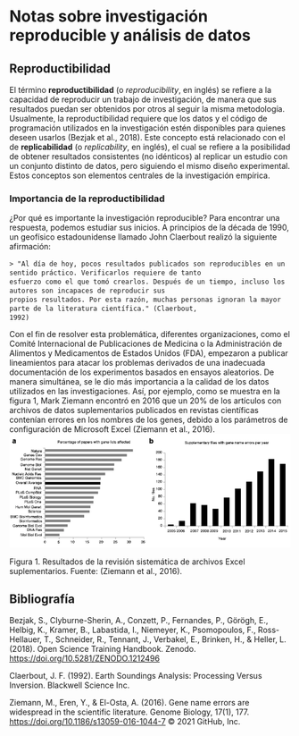 # Notas sobre investigación reproducible y análisis de datos

## Reproductibilidad

El término **reproductibilidad** (o _reproducibility_, en inglés) se refiere a la capacidad de reproducir un trabajo de
investigación, de manera que sus resultados puedan ser obtenidos por otros al seguir la misma metodología. 
  Usualmente, la reproductibilidad requiere que los datos y el código de programación utilizados en la investigación estén 
  disponibles para quienes deseen usarlos (Bezjak et al., 2018). Este concepto está relacionado con el de **replicabilidad** (o 
  _replicability_, en inglés), el cual se refiere a la posibilidad de obtener resultados consistentes (no idénticos) al replicar un
  estudio con un conjunto distinto de datos, pero siguiendo el mismo diseño experimental. Estos conceptos son elementos
  centrales de la investigación empírica.
  
### Importancia de la reproductibilidad

¿Por qué es importante la investigación reproducible? Para encontrar una respuesta, podemos estudiar sus inicios. A 
principios de la década de 1990, un geofísico estadounidense llamado John Claerbout realizó la siguiente afirmación:

    > "Al día de hoy, pocos resultados publicados son reproducibles en un sentido práctico. Verificarlos requiere de tanto
    esfuerzo como el que tomó crearlos. Después de un tiempo, incluso los autores son incapaces de reproducir sus
    propios resultados. Por esta razón, muchas personas ignoran la mayor parte de la literatura científica." (Claerbout,
    1992)

Con el fin de resolver esta problemática, diferentes organizaciones, como el Comité Internacional de Publicaciones de 
Medicina o la Administración de Alimentos y Medicamentos de Estados Unidos (FDA), empezaron a publicar lineamientos
para atacar los problemas derivados de una inadecuada documentación de los experimentos basados en ensayos 
aleatorios. De manera simultánea, se le dio más importancia a la calidad de los datos utilizados en las investigaciones.
Así, por ejemplo, como se muestra en la figura 1, Mark Ziemann encontró en 2016 que un 20% de los artículos con 
archivos de datos suplementarios publicados en revistas científicas contenían errores en los nombres de los genes,
debido a los parámetros de configuración de Microsoft Excel (Ziemann et al., 2016).
![imagen adjuntada](ZiemannEtAlFig1.png)

Figura 1. Resultados de la revisión sistemática de archivos Excel suplementarios. Fuente: (Ziemann et al., 2016).

## Bibliografía

Bezjak, S., Clyburne-Sherin, A., Conzett, P., Fernandes, P., Görögh, E., Helbig, K., Kramer, B., Labastida, I., Niemeyer, K., Psomopoulos, F., Ross-Hellauer, T., Schneider, R., Tennant, J., Verbakel, E., Brinken, H., & Heller, L. (2018). Open Science Training Handbook. Zenodo. https://doi.org/10.5281/ZENODO.1212496

Claerbout, J. F. (1992). Earth Soundings Analysis: Processing Versus Inversion. Blackwell Science Inc.

Ziemann, M., Eren, Y., & El-Osta, A. (2016). Gene name errors are widespread in the scientific literature. Genome Biology, 17(1), 177. https://doi.org/10.1186/s13059-016-1044-7
© 2021 GitHub, Inc.
